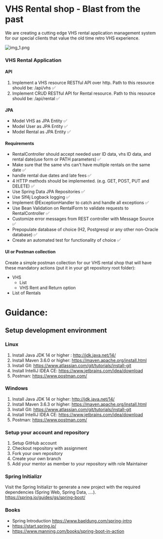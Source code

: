 # VHS Rental shop - Blast from the past

We are creating a cutting edge VHS rental application management system for our special clients that value the old time retro VHS experience. 

![img_1.png](backtothepast.png)

### VHS Rental Application

#### API
1. Implement a VHS resource RESTful API over http. 
Path to this resource should be: /api/vhs ✅
3. Implement CRUD RESTful API for Rental resource. 
Path to this resource should be: /api/rental ✅
#### JPA
- Model VHS as JPA Entity ✅
- Model User as JPA Entity ✅
- Model Rental as JPA Entity ✅
#### Requirements
- RentalController should accept needed user ID data, vhs ID data, and rental date(use form or PATH parameters) ✅ 
- Make sure that the same vhs can't have multiple rentals on the same date ✅
- handle rental due dates and late fees ✅
- 4 HTTP methods should be implemented. (e.g. GET, POST, PUT and DELETE) ✅
- Use Spring Data JPA Repositories ✅
- Use Slf4j Logback logging ✅
- Implement @ExceptionHandler to catch and handle all exceptions ✅ 
- Use Bean Validation on RentalForm to validate requests to RentalController ✅
- Customize error messages from REST controller with Message Source ✅
- Prepopulate database of choice (H2, Postgresql or any other non-Oracle database) ✅
- Create an automated test for functionality of choice ✅


#### UI or Postman collection
Create a simple postman collection for our VHS rental shop that will have these mandatory actions (put it in your git repository root folder):
- VHS
  - List
  - VHS Rent and Return option
- List of Rentals


# Guidance:


## Setup development environment
### Linux

1. Install Java JDK 14 or higher : http://jdk.java.net/14/
2. Install Maven 3.6.0 or higher: https://maven.apache.org/install.html
3. Install Git: https://www.atlassian.com/git/tutorials/install-git
4. Install IntelliJ IDEA CE: https://www.jetbrains.com/idea/download
5. Postman: https://www.postman.com/


### Windows

1. Install Java JDK 14 or higher: http://jdk.java.net/14/
2. Install Maven 3.6.3 or higher: https://maven.apache.org/install.html
3. Install Git: https://www.atlassian.com/git/tutorials/install-git
4. Install IntelliJ IDEA CE: https://www.jetbrains.com/idea/download
5. Postman: https://www.postman.com/


### Setup your account and repository
1. Setup GitHub account
2. Checkout repository with assignment
3. Fork your own repository
4. Create your own branch
5. Add your mentor as member to your repository with role Maintainer

### Spring Initializr

Visit the Spring Initializr to generate a new project with the required dependencies (Spring Web, Spring Data, ....).
https://spring.io/guides/gs/spring-boot/

### Books
- Spring Introduction https://www.baeldung.com/spring-intro
- https://start.spring.io/
- https://www.manning.com/books/spring-boot-in-action

